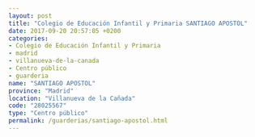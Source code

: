 ```yaml
---
layout: post
title: "Colegio de Educación Infantil y Primaria SANTIAGO APOSTOL"
date: 2017-09-20 20:57:05 +0200
categories:
- Colegio de Educación Infantil y Primaria
- madrid
- villanueva-de-la-canada
- Centro público
- guarderia
name: "SANTIAGO APOSTOL"
province: "Madrid"
location: "Villanueva de la Cañada"
code: "28025567"
type: "Centro público"
permalink: /guarderias/santiago-apostol.html
---
```

